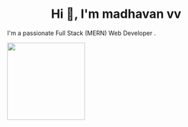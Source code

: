 <h1 align="center">Hi 👋, I'm madhavan vv</h1>

I'm a passionate Full Stack (MERN) Web Developer . 

<img height="180em" src="https://github-readme-stats.vercel.app/api?username=madhavanvv&show_icons=true&hide_border=true&&count_private=true&include_all_commits=true" />
